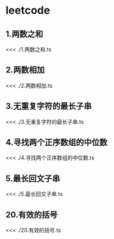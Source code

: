 # leetcode

## 1.两数之和

<<< ./1.两数之和.ts

## 2.两数相加

<<< ./2.两数相加.ts

## 3.无重复字符的最长子串

<<< ./3.无重复字符的最长子串.ts

## 4.寻找两个正序数组的中位数

<<< ./4.寻找两个正序数组的中位数.ts

## 5.最长回文子串

<<< ./5.最长回文子串.ts

## 20.有效的括号

<<< ./20.有效的括号.ts

